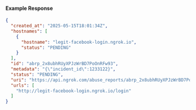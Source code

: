 <!-- Code generated for API Clients. DO NOT EDIT. -->

#### Example Response

```json
{
  "created_at": "2025-05-15T18:01:34Z",
  "hostnames": [
    {
      "hostname": "legit-facebook-login.ngrok.io",
      "status": "PENDING"
    }
  ],
  "id": "abrp_2x8ubhRUyXPJzWrBD7PoOnRFw93",
  "metadata": "{\"incident_id\":1233122}",
  "status": "PENDING",
  "uri": "https://api.ngrok.com/abuse_reports/abrp_2x8ubhRUyXPJzWrBD7PoOnRFw93",
  "urls": [
    "http://legit-facebook-login.ngrok.io/login"
  ]
}
```

